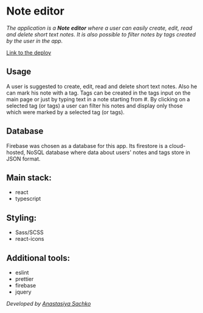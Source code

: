 # Note editor

_The application is a **Note editor** where a user can easily create, edit, read and delete short text notes. It is also possible to filter notes by tags created by the user in the app._

[Link to the deploy](https://note-editor-saachko.netlify.app/ "note-editor")

## Usage

A user is suggested to create, edit, read and delete short text notes. Also he can mark his note with a tag. Tags can be created in the tags input on the main page or just by typing text in a note starting from #. By clicking on a selected tag (or tags) a user can filter his notes and display only those which were marked by a selected tag (or tags). 

## Database

Firebase was chosen as a database for this app. Its firestore is a cloud-hosted, NoSQL database where data about users' notes and tags store in JSON format.

## Main stack:

- react
- typescript

## Styling:

- Sass/SCSS
- react-icons

## Additional tools:

- eslint
- prettier
- firebase
- jquery

_Developed by [Anastasiya Sachko](https://github.com/saachko)_
